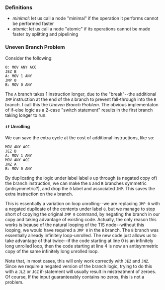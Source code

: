 ### Definitions

- *minimal*: let us call a node "minimal" if the operation it performs cannot be performed faster
- *atomic*: let us call a node "atomic" if its operations cannot be made faster by splitting and pipelining

### Uneven Branch Problem

Consider the following:

``` TIS-100
0: MOV ANY ACC
JEZ B
A: MOV 1 ANY
JMP 0
B: MOV 0 ANY
```

The `A` branch takes 1 instruction longer, due to the "break"--the additional `JMP` instruction at the end of the `A` branch to prevent fall-through into the `B` branch. I call this the *Uneven Branch Problem*. The obvious implementaton of if-else logic as a 2-case "switch statement" results in the first branch taking longer to run.

#### `if` Unrolling

We can save the extra cycle at the cost of additional instructions, like so:

``` TIS-100
MOV ANY ACC
JEZ B
A: MOV 1 ANY
MOV ANY ACC
JNZ A
B: MOV 0 ANY
```

By duplicating the logic under label label `0` up through (a negated copy of) the branch instruction, we can make the `A` and `B` branches symmetric (antisymmetric?), and drop the `0` label and associated `JMP`. This saves the extra instruction on the `A` branch.

This is essentially a variation on loop unrolling--we are replacing `JMP 0` with a negated duplicate of the contents under label `0`, but we manage to stop short of copying the original `JMP 0` command, by negating the branch in our copy and taking advantage of existing code. Actually, the only reason this works is beause of the natural looping of the TIS node--without this looping, we would have required a `JMP 0` in the `B` branch. The `B` branch was essentially already infinitely loop-unrolled. The new code just allows us to take advantage of that twice--if the code starting at line 0 is an infinitely long unrolled loop, then the code starting at line 4 is now an antisymmetric copy of the same infinitely long unrolled loop.

Note that, in most cases, this will only work correctly with `JEZ` and `JNZ`. Since we require a negated version of the branch logic, trying to do this with a `JLZ` or `JGZ` if-statement will usually result in mistreatment of zeroes. Of course, If the input guaranteeably contains no zeros, this is not a problem.
